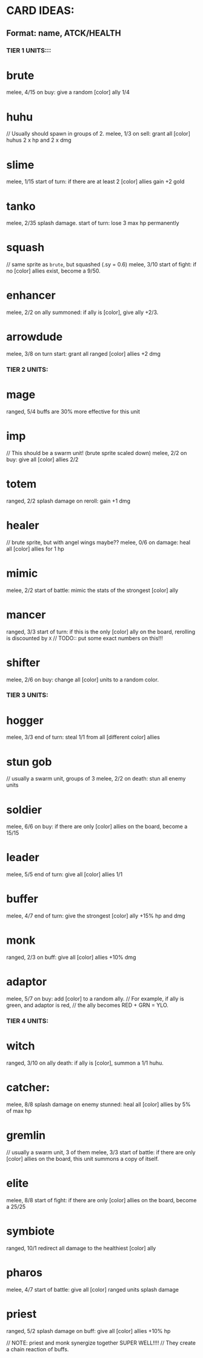 
# CARD IDEAS:
## Format:  name, ATCK/HEALTH



### TIER 1 UNITS:::

# brute
melee, 4/15
on buy:
give a random [color] ally 1/4

# huhu
// Usually should spawn in groups of 2.
melee, 1/3
on sell:
grant all [color] huhus 2 x hp and 2 x dmg

# slime
melee, 1/15
start of turn:
if there are at least 2 [color] allies
gain +2 gold

# tanko
melee, 2/35
splash damage.
start of turn:
lose 3 max hp permanently


# squash
// same sprite as `brute`, but squashed (.sy = 0.6)
melee, 3/10
start of fight:
if no [color] allies exist,
become a 9/50.


# enhancer
melee, 2/2
on ally summoned:
if ally is [color], give ally +2/3.


# arrowdude
melee, 3/8
on turn start:
grant all ranged [color] allies +2 dmg



### TIER 2 UNITS:

# mage
ranged, 5/4
buffs are 30% more effective for this unit


# imp
// This should be a swarm unit! (brute sprite scaled down)
melee, 2/2
on buy:
give all [color] allies 2/2

# totem
ranged, 2/2
splash damage
on reroll:
gain +1 dmg

# healer
// brute sprite, but with angel wings maybe??
melee, 0/6
on damage:
heal all [color] allies for 1 hp

# mimic
melee, 2/2
start of battle:
mimic the stats of the strongest [color] ally

# mancer
ranged, 3/3
start of turn:
if this is the only [color] ally on the board,
rerolling is discounted by `X`
// TODO:: put some exact numbers on this!!!

# shifter
melee, 2/6
on buy:
change all [color] units to a random color.




### TIER 3 UNITS:

# hogger
melee, 3/3
end of turn:
steal 1/1 from all [different color] allies

# stun gob
// usually a swarm unit, groups of 3
melee, 2/2
on death:
stun all enemy units

# soldier
melee, 6/6
on buy:
if there are only [color] allies on the board,
become a 15/15

# leader
melee, 5/5
end of turn:
give all [color] allies 1/1

# buffer
melee, 4/7
end of turn:
give the strongest [color] ally +15% hp and dmg

# monk
ranged, 2/3
on buff:
give all [color] allies +10% dmg

# adaptor
melee, 5/7
on buy:
add [color] to a random ally.
// For example, if ally is green, and adaptor is red,
// the ally becomes  RED + GRN = YLO.


### TIER 4 UNITS:

# witch
ranged, 3/10
on ally death:
if ally is [color], summon a 1/1 huhu.

# catcher:
melee, 8/8
splash damage
on enemy stunned:
heal all [color] allies by 5% of max hp

# gremlin
// usually a swarm unit, 3 of them
melee, 3/3
start of battle:
if there are only [color] allies on the board,
this unit summons a copy of itself.

# elite
melee, 8/8
start of fight:
if there are only [color] allies on the board,
become a 25/25

# symbiote
ranged, 10/1
redirect all damage to the healthiest [color] ally

# pharos
melee, 4/7
start of battle:
give all [color] ranged units splash damage


# priest
ranged, 5/2
splash damage
on buff:
give all [color] allies +10% hp

// NOTE: priest and monk synergize together SUPER WELL!!!!
// They create a chain reaction of buffs.



